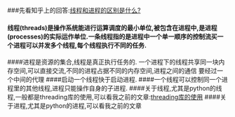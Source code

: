 ###先看知乎上的回答:[线程和进程的区别是什么?](https://www.zhihu.com/question/25532384)

#### 线程(threads)是操作系统能进行运算调度的最小单位,被包含在进程中,是进程(processes)的实际运作单位.一条线程指的是进程中一个单一顺序的控制流买一个进程可以并发多个线程,每个线程执行不同的任务.   
####进程是资源的集合,线程是真正执行任务的. 一个进程下的线程共享同一块内存空间,可以直接交流,不同的进程占据不同的内存空间,进程之间的通信 要经过一个中间的代理
####启动一个线程快于启动进程. 
####一个线程可以控制同一个进程里的其他线程,进程只能操作自身的子进程.
####关于线程,尤其是python的线程,一般都是threading库的使用,可以看我之前的文章:[threading库的使用](https://qq976739120.gitbooks.io/book/content/threadingku-de-shi-yong.html)
####关于进程,尤其是python的进程,可以看我之前的文章